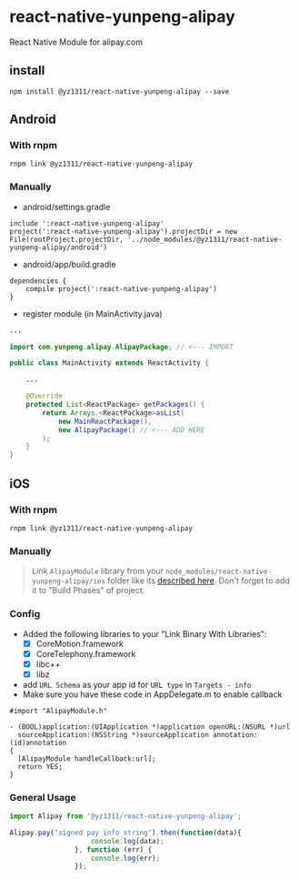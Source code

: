 # react-native-yunpeng-alipay

React Native Module for alipay.com

## install

```
npm install @yz1311/react-native-yunpeng-alipay --save
```

## Android

### With rnpm

```
rnpm link @yz1311/react-native-yunpeng-alipay
```

### Manually

* android/settings.gradle

```
include ':react-native-yunpeng-alipay'
project(':react-native-yunpeng-alipay').projectDir = new File(rootProject.projectDir, '../node_modules/@yz1311/react-native-yunpeng-alipay/android')
```

* android/app/build.gradle

```
dependencies {
    compile project(':react-native-yunpeng-alipay')
}
```

* register module (in MainActivity.java)

```java
...

import com.yunpeng.alipay.AlipayPackage; // <--- IMPORT

public class MainActivity extends ReactActivity {

    ...

    @Override
    protected List<ReactPackage> getPackages() {
        return Arrays.<ReactPackage>asList(
            new MainReactPackage(),
            new AlipayPackage() // <--- ADD HERE
        );
    }
}
```

## iOS

### With rnpm

```
rnpm link @yz1311/react-native-yunpeng-alipay
```

### Manually

> Link `AlipayModule` library from your `node_modules/react-native-yunpeng-alipay/ios` folder like its [described here](http://facebook.github.io/react-native/docs/linking-libraries-ios.html). Don't forget to add it to "Build Phases" of project.

### Config

* Added the following libraries to your "Link Binary With Libraries":
  * [x] CoreMotion.framework
  * [x] CoreTelephony.framework
  * [x] libc++
  * [x] libz
  
* add `URL Schema` as your app id for `URL type` in `Targets - info`
* Make sure you have these code in AppDelegate.m to enable callback

```objective_c
#import "AlipayModule.h"
```

```objective_c
- (BOOL)application:(UIApplication *)application openURL:(NSURL *)url
  sourceApplication:(NSString *)sourceApplication annotation:(id)annotation
{
  [AlipayModule handleCallback:url];
  return YES;
}
```

### General Usage

```javascript
import Alipay from '@yz1311/react-native-yunpeng-alipay';

```

```javascript
Alipay.pay("signed pay info string").then(function(data){
                    console.log(data);
                }, function (err) {
                    console.log(err);
                });

```
